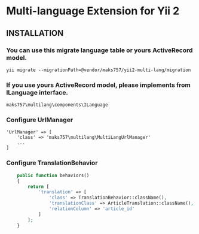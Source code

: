 Multi-language Extension for Yii 2
=====================================

INSTALLATION
------------

### You can use this migrate language table or yours ActiveRecord model.

	yii migrate --migrationPath=@vendor/maks757/yii2-multi-lang/migration
	
### If you use yours ActiveRecord model, please implements from ILanguage interface. 

```text
maks757\multilang\components\ILanguage
```

### Configure UrlManager

	'UrlManager' => [
		'class' => 'maks757\multilang\MultiLangUrlManager'
		...
	]

### Configure TranslationBehavior

```php
    public function behaviors()
    {
        return [
            'translation' => [
                'class' => TranslationBehavior::className(),
                'translationClass' => ArticleTranslation::className(),
                'relationColumn' => 'article_id'
            ]
        ];
    }
```
